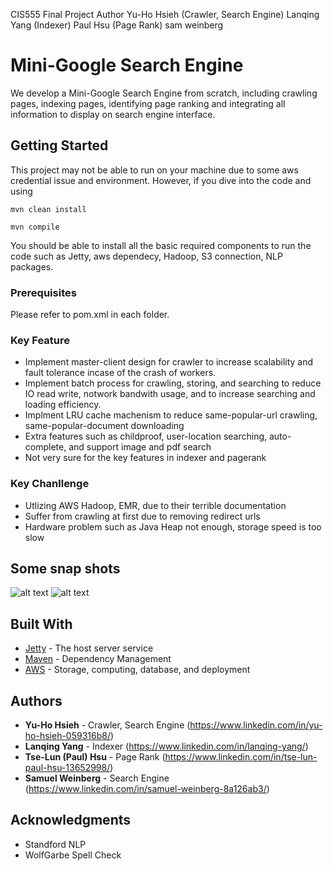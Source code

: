 CIS555 Final Project 
Author 
Yu-Ho Hsieh (Crawler, Search Engine)
Lanqing Yang (Indexer)
Paul Hsu (Page Rank)
sam weinberg


# Mini-Google Search Engine

We develop a Mini-Google Search Engine from scratch, including crawling pages, indexing pages, identifying page ranking and integrating all information to display on search engine interface.


## Getting Started

This project may not be able to run on your machine due to some aws credential issue and environment. However, if you dive into the code and using 
```
mvn clean install
```
```
mvn compile
```
You should be able to install all the basic required components to run the code such as Jetty, aws dependecy, Hadoop, S3 connection, NLP packages.  

### Prerequisites

Please refer to pom.xml in each folder.


### Key Feature
* Implement master-client design for crawler to increase scalability and fault tolerance incase of the crash of workers.
* Implement batch process for crawling, storing, and searching to reduce IO read write, notwork bandwith usage, and to increase searching and loading efficiency.
* Implment LRU cache machenism to reduce same-popular-url crawling, same-popular-document downloading
* Extra features such as childproof, user-location searching, auto-complete, and support image and pdf search
* Not very sure for the key features in indexer and pagerank 

### Key Chanllenge
* Utlizing AWS Hadoop, EMR, due to their terrible documentation
* Suffer from crawling at first due to removing redirect urls 
* Hardware problem such as Java Heap not enough, storage speed is too slow


## Some snap shots
![alt text](./Img/Main.png)
![alt text](./Img/Search.png)

## Built With

* [Jetty](https://www.eclipse.org/jetty/) - The host server service
* [Maven](https://maven.apache.org/) - Dependency Management
* [AWS](https://aws.amazon.com/) - Storage, computing, database, and deployment


## Authors

* **Yu-Ho Hsieh** - Crawler, Search Engine (https://www.linkedin.com/in/yu-ho-hsieh-059316b8/)
* **Lanqing Yang** - Indexer (https://www.linkedin.com/in/lanqing-yang/)
* **Tse-Lun (Paul) Hsu** - Page Rank (https://www.linkedin.com/in/tse-lun-paul-hsu-13652998/)
* **Samuel Weinberg** - Search Engine (https://www.linkedin.com/in/samuel-weinberg-8a126ab3/)


## Acknowledgments

* Standford NLP
* WolfGarbe Spell Check
